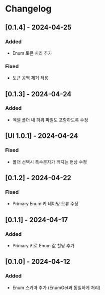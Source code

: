 # Changelog

## [0.1.4] - 2024-04-25
### Added
- Enum 토큰 처리 추가
### Fixed
- 토큰 공백 제거 적용

## [0.1.3] - 2024-04-24
### Added
- 엑셀 폴더 내 하위 파일도 포함하도록 수정 

## [UI 1.0.1] - 2024-04-24
### Fixed
- 폴더 선택시 특수문자가 깨지는 현상 수정 

## [0.1.2] - 2024-04-22
### Fixed
- Primary Enum 키 네이밍 오류 수정

## [0.1.1] - 2024-04-17

### Added
- Primary 키로 Enum 값 할당 추가

## [0.1.0] - 2024-04-12

### Added
- Enum 스키마 추가 (EnumGet과 동일하게 처리)